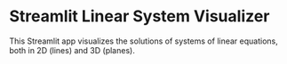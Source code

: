 # Streamlit Linear System Visualizer

This Streamlit app visualizes the solutions of systems of linear equations, both in 2D (lines) and 3D (planes).